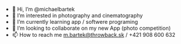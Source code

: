- 👋 Hi, I’m @michaelbartek
- 👀 I’m interested in photography and cinematography
- 🌱 I’m currently learning app / softwere programing
- 💞️ I’m looking to collaborate on my new App (photo competition)
- 📫 How to reach me m.bartek@throwback.sk / +421 908 600 632

<!---
michaelbartek/michaelbartek is a ✨ special ✨ repository because its `README.md` (this file) appears on your GitHub profile.
You can click the Preview link to take a look at your changes.
--->
